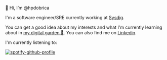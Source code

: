 👋 Hi, I’m @hpdobrica

I'm a software engineer/SRE currently working at [Sysdig](https://sysdig.com/).

You can get a good idea about my interests and what I'm currently learning about in [my digital garden 🌱](https://dobrica.sh). You can also find me on [Linkedin](https://www.linkedin.com/in/hpdobrica).

I'm currently listening to:

[![spotify-github-profile](https://spotify-github-profile.vercel.app/api/view?uid=8wmt7mvdy3kqur2bnkphnj2me&cover_image=true&theme=natemoo-re&show_offline=false&background_color=121212&bar_color=53b14f&bar_color_cover=true)](https://spotify-github-profile.vercel.app/api/view?uid=8wmt7mvdy3kqur2bnkphnj2me&redirect=true)
